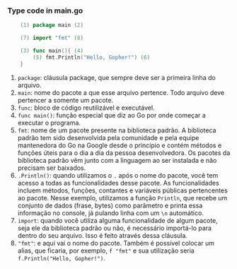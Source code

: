 ### Type code in main.go

```go
    (1) package main (2)

    (7) import "fmt" (8)

    (3) func main(){ (4)
        (5) fmt.Println("Hello, Gopher!") (6)
    }
```

1. `package`: cláusula package, que sempre deve ser a primeira linha do arquivo.
2. `main`: nome do pacote a que esse arquivo pertence. Todo arquivo deve pertencer a somente um pacote.
3. `func`: bloco de código reutilizável e executável.
4. `func main()`: função especial que diz ao Go por onde começar a executar o programa.
5. `fmt`: nome de um pacote presente na biblioteca padrão. A biblioteca padrão tem sido desenvolvida pela comunidade e pela equipe mantenedora do Go na Google desde o princípio e contém métodos e funções úteis para o dia a dia da pessoa desenvolvedora. Os pacotes da biblioteca padrão vêm junto com a linguagem ao ser instalada e não precisam ser baixados.
6. `.Println()`: quando utilizamos o `.` após o nome do pacote, você tem acesso a todas as funcionalidades desse pacote. As funcionalidades incluem métodos, funções, contantes e variáveis públicas pertencentes ao pacote. Nesse exemplo, utilizamos a função `Println`, que recebe um conjunto de dados (frase, bytes) como parâmetro e printa essa informação no console, já pulando linha com um `\n` automático.
7. `import`: quando você utiliza alguma funcionalidade de algum pacote, seja ele da biblioteca padrão ou não, é necessário importá-lo para dentro do seu arquivo. Isso é feito através dessa cláusula.
8. `"fmt"`: e aqui vai o nome do pacote. Também é possível colocar um alias, que ficaria, por exemplo, `f "fmt"` e sua utilização seria `f.Println("Hello, Gopher!")`.
